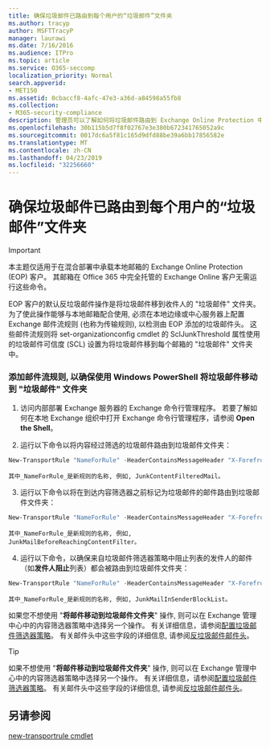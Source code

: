 ```yaml
---
title: 确保垃圾邮件已路由到每个用户的“垃圾邮件”文件夹
ms.author: tracyp
author: MSFTTracyP
manager: laurawi
ms.date: 7/16/2016
ms.audience: ITPro
ms.topic: article
ms.service: O365-seccomp
localization_priority: Normal
search.appverid:
- MET150
ms.assetid: 0cbaccf8-4afc-47e3-a36d-a84598a55fb8
ms.collection:
- M365-security-compliance
description: 管理员可以了解如何将垃圾邮件路由到 Exchange Online Protection 中的用户垃圾邮件文件夹。
ms.openlocfilehash: 30b115b5d7f8f02767e3e380b672341765052a9c
ms.sourcegitcommit: 0017dc6a5f81c165d9dfd88be39a6bb17856582e
ms.translationtype: MT
ms.contentlocale: zh-CN
ms.lasthandoff: 04/23/2019
ms.locfileid: "32256660"
---
```

# <a name="ensure-that-spam-is-routed-to-each-users-junk-email-folder"></a>确保垃圾邮件已路由到每个用户的“垃圾邮件”文件夹

> [!IMPORTANT]
> 本主题仅适用于在混合部署中承载本地邮箱的 Exchange Online Protection (EOP) 客户。 其邮箱在 Office 365 中完全托管的 Exchange Online 客户无需运行这些命令。 
  
EOP 客户的默认反垃圾邮件操作是将垃圾邮件移到收件人的 "垃圾邮件" 文件夹。 为了使此操作能够与本地邮箱配合使用, 必须在本地边缘或中心服务器上配置 Exchange 邮件流规则 (也称为传输规则), 以检测由 EOP 添加的垃圾邮件头。 这些邮件流规则将 set-organizationconfig cmdlet 的 SclJunkThreshold 属性使用的垃圾邮件可信度 (SCL) 设置为将垃圾邮件移到每个邮箱的 "垃圾邮件" 文件夹中。 
  
### <a name="to-add-mail-flow-rules-to-ensure-spam-is-moved-to-the-junk-email-folder-by-using-windows-powershell"></a>添加邮件流规则, 以确保使用 Windows PowerShell 将垃圾邮件移动到 "垃圾邮件" 文件夹

1. 访问内部部署 Exchange 服务器的 Exchange 命令行管理程序。 若要了解如何在本地 Exchange 组织中打开 Exchange 命令行管理程序，请参阅 **Open the Shell**。
    
2. 运行以下命令以将内容经过筛选的垃圾邮件路由到垃圾邮件文件夹：
    
  ```Powershell
  New-TransportRule "NameForRule" -HeaderContainsMessageHeader "X-Forefront-Antispam-Report" -HeaderContainsWords "SFV:SPM" -SetSCL 6
  ```

    其中_NameForRule_是新规则的名称, 例如, JunkContentFilteredMail。 
    
3. 运行以下命令以将在到达内容筛选器之前标记为垃圾邮件的邮件路由到垃圾邮件文件夹：
    
  ```Powershell
  New-TransportRule "NameForRule" -HeaderContainsMessageHeader "X-Forefront-Antispam-Report" -HeaderContainsWords "SFV:SKS" -SetSCL 6
  ```

    其中_NameForRule_是新规则的名称, 例如, JunkMailBeforeReachingContentFilter。 
    
4. 运行以下命令，以确保来自垃圾邮件筛选器策略中阻止列表的发件人的邮件（如**发件人阻止**列表）都会被路由到垃圾邮件文件夹： 
    
  ```Powershell
  New-TransportRule "NameForRule" -HeaderContainsMessageHeader "X-Forefront-Antispam-Report" -HeaderContainsWords "SFV:SKB" -SetSCL 6
  ```

    其中_NameForRule_是新规则的名称, 例如, JunkMailInSenderBlockList。 
    
如果您不想使用 "**将邮件移动到垃圾邮件文件夹**" 操作, 则可以在 Exchange 管理中心中的内容筛选器策略中选择另一个操作。 有关详细信息，请参阅[配置垃圾邮件筛选器策略](configure-your-spam-filter-policies.md)。 有关邮件头中这些字段的详细信息, 请参阅[反垃圾邮件邮件头](anti-spam-message-headers.md)。
  

> [!TIP]
> 如果不想使用 "**将邮件移动到垃圾邮件文件夹**" 操作, 则可以在 Exchange 管理中心中的内容筛选器策略中选择另一个操作。 有关详细信息，请参阅[配置垃圾邮件筛选器策略](configure-your-spam-filter-policies.md)。 有关邮件头中这些字段的详细信息, 请参阅[反垃圾邮件邮件头](anti-spam-message-headers.md)。
> 
## <a name="see-also"></a>另请参阅

[new-transportrule cmdlet](https://technet.microsoft.com/library/bb125138%28v=exchg.160%29.aspx)

